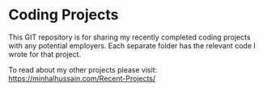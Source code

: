# Coding Projects
This GIT repository is for sharing my recently completed coding projects with any potential employers. Each separate folder has the relevant code I wrote for that project. 

To read about my other projects please visit: https://minhalhussain.com/Recent-Projects/
